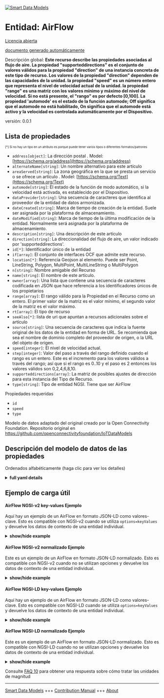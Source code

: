 <!-- 10-Header -->  
[![Smart Data Models](https://smartdatamodels.org/wp-content/uploads/2022/01/SmartDataModels_logo.png "Logo")](https://smartdatamodels.org)  
Entidad: AirFlow  
================<!-- /10-Header -->  
<!-- 15-License -->  
[Licencia abierta](https://github.com/smart-data-models//dataModel.OCF/blob/master/AirFlow/LICENSE.md)  
[documento generado automáticamente](https://docs.google.com/presentation/d/e/2PACX-1vTs-Ng5dIAwkg91oTTUdt8ua7woBXhPnwavZ0FxgR8BsAI_Ek3C5q97Nd94HS8KhP-r_quD4H0fgyt3/pub?start=false&loop=false&delayms=3000#slide=id.gb715ace035_0_60)  
<!-- /15-License -->  
<!-- 20-Description -->  
Descripción global: **Este recurso describe las propiedades asociadas al flujo de aire. La propiedad "supporteddirections" es el conjunto de valores válidos para la propiedad "direction" de una instancia concreta de este tipo de recurso. Los valores de la propiedad "direction" dependen de las capacidades de la unidad. la propiedad "speed" es un número entero que representa el nivel de velocidad actual de la unidad. la propiedad "range" es una matriz con los valores mínimo y máximo del nivel de velocidad. Si no está presente, el "rango" es por defecto [0,100]. La propiedad 'automode' es el estado de la función automode; Off significa que el automode no está habilitado, On significa que el automode está activo y la velocidad es controlada automáticamente por el Dispositivo.**  
versión: 0.0.1  
<!-- /20-Description -->  
<!-- 30-PropertiesList -->  

## Lista de propiedades  

<sup><sub>[*] Si no hay un tipo en un atributo es porque puede tener varios tipos o diferentes formatos/patrones</sub></sup>  
- `address[object]`: La dirección postal  . Model: [https://schema.org/address](https://schema.org/address)- `alternateName[string]`: Un nombre alternativo para este artículo  - `areaServed[string]`: La zona geográfica en la que se presta un servicio o se ofrece un artículo  . Model: [https://schema.org/Text](https://schema.org/Text)- `automode[string]`: El estado de la función de modo automático, si la velocidad está activada, es establecido por el Dispositivo.  - `dataProvider[string]`: Una secuencia de caracteres que identifica al proveedor de la entidad de datos armonizada.  - `dateCreated[string]`: Marca de tiempo de creación de la entidad. Suele ser asignada por la plataforma de almacenamiento.  - `dateModified[string]`: Marca de tiempo de la última modificación de la entidad. Normalmente será asignada por la plataforma de almacenamiento.  - `description[string]`: Una descripción de este artículo  - `direction[string]`: La direccionalidad del flujo de aire, un valor indicado por 'supporteddirections'.  - `id[*]`: Identificador único de la entidad  - `if[array]`: El conjunto de interfaces OCF que admite este recurso.  - `location[*]`: Referencia Geojson al elemento. Puede ser Point, LineString, Polygon, MultiPoint, MultiLineString o MultiPolygon  - `n[string]`: Nombre amigable del Recurso  - `name[string]`: El nombre de este artículo.  - `owner[array]`: Una lista que contiene una secuencia de caracteres codificada en JSON que hace referencia a los identificadores únicos de los propietarios  - `range[array]`: El rango válido para la Propiedad en el Recurso como un entero. El primer valor de la matriz es el valor mínimo, el segundo valor de la matriz es el valor máximo.  - `rt[array]`: El tipo de recurso  - `seeAlso[*]`: lista de uri que apuntan a recursos adicionales sobre el artículo  - `source[string]`: Una secuencia de caracteres que indica la fuente original de los datos de la entidad en forma de URL. Se recomienda que sea el nombre de dominio completo del proveedor de origen, o la URL del objeto de origen.  - `speed[integer]`: El nivel de velocidad actual.  - `step[integer]`: Valor del paso a través del rango definido cuando el rango es un entero.  Este es el incremento para los valores válidos a través del rango; así que si el rango es 0..10 y el paso es 2 entonces los valores válidos son 0,2,4,6,8,10.  - `supporteddirections[array]`: La matriz de posibles ajustes de dirección para esta instancia del Tipo de Recurso.  - `type[string]`: Tipo de entidad NGSI. Tiene que ser AirFlow  <!-- /30-PropertiesList -->  
<!-- 35-RequiredProperties -->  
Propiedades requeridas  
- `id`  - `speed`  - `type`  <!-- /35-RequiredProperties -->  
<!-- 40-RequiredProperties -->  
Modelo de datos adaptado del original creado por la Open Connectivity Foundation. Repositorio original en https://github.com/openconnectivityfoundation/IoTDataModels  
<!-- /40-RequiredProperties -->  
<!-- 50-DataModelHeader -->  
## Descripción del modelo de datos de las propiedades  
Ordenados alfabéticamente (haga clic para ver los detalles)  
<!-- /50-DataModelHeader -->  
<!-- 60-ModelYaml -->  
<details><summary><strong>full yaml details</strong></summary>    
```yaml  
AirFlow:    
  description: 'This Resource describes Properties associated with air flow.The Property ''supporteddirections'' is the set of valid values for the direction property for a particular instance of this Resource Type.The Property ''direction'' is the directionality of the air flow if applicable, if Property ''supporteddirections'' is also present it must be a value from that set. The values of Property ''direction'' are dependent on the capabilities of the unit.The Property ''speed'' is an integer representing the current speed level for the unit.The Property ''range'' is an array of the min,max values for the speed level. If not present the ''range'' defaults to [0,100]. Property ''automode'' is the status of the automode feature; Off means automode is not enabled, On means automode is active and the speed is automatically controlled by the Device.'    
  properties:    
    address:    
      description: 'The mailing address'    
      properties:    
        addressCountry:    
          description: 'Property. The country. For example, Spain. Model:''https://schema.org/addressCountry'''    
          type: string    
        addressLocality:    
          description: 'Property. The locality in which the street address is, and which is in the region. Model:''https://schema.org/addressLocality'''    
          type: string    
        addressRegion:    
          description: 'Property. The region in which the locality is, and which is in the country. Model:''https://schema.org/addressRegion'''    
          type: string    
        postOfficeBoxNumber:    
          description: 'Property. The post office box number for PO box addresses. For example, 03578. Model:''https://schema.org/postOfficeBoxNumber'''    
          type: string    
        postalCode:    
          description: 'Property. The postal code. For example, 24004. Model:''https://schema.org/https://schema.org/postalCode'''    
          type: string    
        streetAddress:    
          description: 'Property. The street address. Model:''https://schema.org/streetAddress'''    
          type: string    
      type: object    
      x-ngsi:    
        model: https://schema.org/address    
        type: Property    
    alternateName:    
      description: 'An alternative name for this item'    
      type: string    
      x-ngsi:    
        type: Property    
    areaServed:    
      description: 'The geographic area where a service or offered item is provided'    
      type: string    
      x-ngsi:    
        model: https://schema.org/Text    
        type: Property    
    automode:    
      description: 'The status of the automode feature, if on speed is set by the Device.'    
      enum:    
        - On    
        - Off    
      type: string    
      x-ngsi:    
        type: Property    
    dataProvider:    
      description: 'A sequence of characters identifying the provider of the harmonised data entity.'    
      type: string    
      x-ngsi:    
        type: Property    
    dateCreated:    
      description: 'Entity creation timestamp. This will usually be allocated by the storage platform.'    
      format: date-time    
      type: string    
      x-ngsi:    
        type: Property    
    dateModified:    
      description: 'Timestamp of the last modification of the entity. This will usually be allocated by the storage platform.'    
      format: date-time    
      type: string    
      x-ngsi:    
        type: Property    
    description:    
      description: 'A description of this item'    
      type: string    
      x-ngsi:    
        type: Property    
    direction:    
      description: 'The directionality of the air flow, a value indicated by ''supporteddirections''.'    
      type: string    
      x-ngsi:    
        type: Property    
    id:    
      anyOf: &airflow_-_properties_-_owner_-_items_-_anyof    
        - description: 'Property. Identifier format of any NGSI entity'    
          maxLength: 256    
          minLength: 1    
          pattern: ^[\w\-\.\{\}\$\+\*\[\]`|~^@!,:\\]+$    
          type: string    
        - description: 'Property. Identifier format of any NGSI entity'    
          format: uri    
          type: string    
      description: 'Unique identifier of the entity'    
      x-ngsi:    
        type: Property    
    if:    
      description: 'The OCF Interface set supported by this Resource.'    
      items:    
        enum:    
          - oic.if.a    
          - oic.if.baseline    
        type: string    
      minItems: 2    
      readOnly: true    
      type: array    
      uniqueItems: true    
      x-ngsi:    
        type: Property    
    location:    
      description: 'Geojson reference to the item. It can be Point, LineString, Polygon, MultiPoint, MultiLineString or MultiPolygon'    
      oneOf:    
        - description: 'Geoproperty. Geojson reference to the item. Point'    
          properties:    
            bbox:    
              items:    
                type: number    
              minItems: 4    
              type: array    
            coordinates:    
              items:    
                type: number    
              minItems: 2    
              type: array    
            type:    
              enum:    
                - Point    
              type: string    
          required:    
            - type    
            - coordinates    
          title: 'GeoJSON Point'    
          type: object    
        - description: 'Geoproperty. Geojson reference to the item. LineString'    
          properties:    
            bbox:    
              items:    
                type: number    
              minItems: 4    
              type: array    
            coordinates:    
              items:    
                items:    
                  type: number    
                minItems: 2    
                type: array    
              minItems: 2    
              type: array    
            type:    
              enum:    
                - LineString    
              type: string    
          required:    
            - type    
            - coordinates    
          title: 'GeoJSON LineString'    
          type: object    
        - description: 'Geoproperty. Geojson reference to the item. Polygon'    
          properties:    
            bbox:    
              items:    
                type: number    
              minItems: 4    
              type: array    
            coordinates:    
              items:    
                items:    
                  items:    
                    type: number    
                  minItems: 2    
                  type: array    
                minItems: 4    
                type: array    
              type: array    
            type:    
              enum:    
                - Polygon    
              type: string    
          required:    
            - type    
            - coordinates    
          title: 'GeoJSON Polygon'    
          type: object    
        - description: 'Geoproperty. Geojson reference to the item. MultiPoint'    
          properties:    
            bbox:    
              items:    
                type: number    
              minItems: 4    
              type: array    
            coordinates:    
              items:    
                items:    
                  type: number    
                minItems: 2    
                type: array    
              type: array    
            type:    
              enum:    
                - MultiPoint    
              type: string    
          required:    
            - type    
            - coordinates    
          title: 'GeoJSON MultiPoint'    
          type: object    
        - description: 'Geoproperty. Geojson reference to the item. MultiLineString'    
          properties:    
            bbox:    
              items:    
                type: number    
              minItems: 4    
              type: array    
            coordinates:    
              items:    
                items:    
                  items:    
                    type: number    
                  minItems: 2    
                  type: array    
                minItems: 2    
                type: array    
              type: array    
            type:    
              enum:    
                - MultiLineString    
              type: string    
          required:    
            - type    
            - coordinates    
          title: 'GeoJSON MultiLineString'    
          type: object    
        - description: 'Geoproperty. Geojson reference to the item. MultiLineString'    
          properties:    
            bbox:    
              items:    
                type: number    
              minItems: 4    
              type: array    
            coordinates:    
              items:    
                items:    
                  items:    
                    items:    
                      type: number    
                    minItems: 2    
                    type: array    
                  minItems: 4    
                  type: array    
                type: array    
              type: array    
            type:    
              enum:    
                - MultiPolygon    
              type: string    
          required:    
            - type    
            - coordinates    
          title: 'GeoJSON MultiPolygon'    
          type: object    
      x-ngsi:    
        type: Geoproperty    
    n:    
      description: 'Friendly name of the Resource'    
      maxLength: 64    
      readOnly: true    
      type: string    
      x-ngsi:    
        type: Property    
    name:    
      description: 'The name of this item.'    
      type: string    
      x-ngsi:    
        type: Property    
    owner:    
      description: 'A List containing a JSON encoded sequence of characters referencing the unique Ids of the owner(s)'    
      items:    
        anyOf: *airflow_-_properties_-_owner_-_items_-_anyof    
        description: 'Property. Unique identifier of the entity'    
      type: array    
      x-ngsi:    
        type: Property    
    range:    
      description: 'The valid range for the Property in the Resource as an integer. The first value in the array is the minimum value, the second value in the array is the maximum value.'    
      items:    
        type: integer    
      maxItems: 2    
      minItems: 2    
      readOnly: true    
      type: array    
      x-ngsi:    
        type: Property    
    rt:    
      description: 'The Resource Type'    
      items:    
        enum:    
          - oic.r.airflow    
        maxLength: 64    
        type: string    
      minItems: 1    
      readOnly: true    
      type: array    
      uniqueItems: true    
      x-ngsi:    
        type: Property    
    seeAlso:    
      description: 'list of uri pointing to additional resources about the item'    
      oneOf:    
        - items:    
            format: uri    
            type: string    
          minItems: 1    
          type: array    
        - format: uri    
          type: string    
      x-ngsi:    
        type: Property    
    source:    
      description: 'A sequence of characters giving the original source of the entity data as a URL. Recommended to be the fully qualified domain name of the source provider, or the URL to the source object.'    
      type: string    
      x-ngsi:    
        type: Property    
    speed:    
      description: 'The current speed level.'    
      type: integer    
      x-ngsi:    
        type: Property    
    step:    
      description: 'Step value across the defined range when the range is an integer.  This is the increment for valid values across the range; so if range is 0..10 and step is 2 then valid values are 0,2,4,6,8,10.'    
      readOnly: true    
      type: integer    
      x-ngsi:    
        type: Property    
    supporteddirections:    
      description: 'The array of possible direction settings for this instance of the Resource Type.'    
      items:    
        type: string    
      minItems: 1    
      readOnly: true    
      type: array    
      uniqueItems: true    
      x-ngsi:    
        type: Property    
    type:    
      description: 'NGSI entity type. It has to be AirFlow'    
      enum:    
        - AirFlow    
      type: string    
      x-ngsi:    
        type: Property    
  required:    
    - speed    
    - id    
    - type    
  type: object    
  x-derived-from: https://raw.githubusercontent.com/openconnectivityfoundation/IoTDataModels/master/AirFlowResURI.swagger.json    
  x-disclaimer: 'Redistribution and use in source and binary forms, with or without modification, are permitted  provided that the license conditions are met. Copyleft (c) 2021 Contributors to Smart Data Models Program'    
  x-license-url: https://github.com/smart-data-models/dataModel.OCF/blob/master/AirFlow/LICENSE.md    
  x-model-schema: https://smart-data-models.github.io/dataModel.OCF/AirFlow/schema.json    
  x-model-tags: OCF    
  x-version: 0.0.1    
```  
</details>    
<!-- /60-ModelYaml -->  
<!-- 70-MiddleNotes -->  
<!-- /70-MiddleNotes -->  
<!-- 80-Examples -->  
## Ejemplo de carga útil  
#### AirFlow NGSI-v2 key-values Ejemplo  
Aquí hay un ejemplo de un AirFlow en formato JSON-LD como valores-clave. Esto es compatible con NGSI-v2 cuando se utiliza `options=keyValues` y devuelve los datos de contexto de una entidad individual.  
<details><summary><strong>show/hide example</strong></summary>    
```json  
{  
  "id": "urn:ngsi-ld:AirFlow:id:XSWU:58062726",  
  "dateCreated": "2010-02-14T21:51:25Z",  
  "dateModified": "2010-03-18T13:03:00Z",  
  "source": "Hospital be move baby reality. Education affect risk off. Per building film soon get whatever.",  
  "name": "Power fill agency stay water body know. Physical option foreign common imagine relationship eight. Over coach next product bank situation daughter.",  
  "alternateName": "Senior consumer home peace. Against benefit treat heavy. Study avoid matter civil adult wind him.",  
  "description": "Cultural receive against particular with summer stay. Second commercial from another movie record rise.",  
  "dataProvider": "Win message smile dinner talk citizen. Professor spend see heart.",  
  "owner": [  
    "urn:ngsi-ld:AirFlow:items:HQBW:07594514",  
    "urn:ngsi-ld:AirFlow:items:XTIH:34920922"  
  ],  
  "seeAlso": [  
    "urn:ngsi-ld:AirFlow:items:AAHX:93448219",  
    "urn:ngsi-ld:AirFlow:items:ZBBK:34409235"  
  ],  
  "location": {  
    "type": "Point",  
    "coordinates": [  
      -58.0369645,  
      22.817704  
    ]  
  },  
  "address": {  
    "streetAddress": "Eye reason order father always. Wait oil beat benefit front technology finish.",  
    "addressLocality": "Space while so she. Tend blue determine level toward much keep.",  
    "addressRegion": "Although bring Democrat purpose threat nation wind. Hotel develop remain else point. Bill coach guy grow political family.",  
    "addressCountry": "Should list dark by firm already third agency. Page although what expect before expect. Affect enter hot I mission sort.",  
    "postalCode": "Public reach consumer picture catch plan.",  
    "postOfficeBoxNumber": "Lawyer leg agent follow finally."  
  },  
  "areaServed": "Seat great coach health yourself former simply. Impact under professional short scientist. Land season business inside reach.",  
  "rt": [  
    "oic.r.airflow",  
    "oic.r.airflow"  
  ],  
  "speed": {  
    "type": "Property",  
    "value": 864  
  },  
  "direction": "American whole magazine truth stop whose. On traditional measure example sense peace. Would mouth relate own chair.",  
  "automode": "On",  
  "supporteddirections": [  
    "Line beyond its particularly tree whom. Kind miss artist truth trouble behavior style.",  
    "Partner stock four. Region as true develop sound central. Language ball floor meet usually board necessary. Natural sport music white."  
  ],  
  "n": "Onto knowledge other his offer face country. Almost wonder employee attorney. Theory type successful together. Raise study modern miss dog Democrat quickly.",  
  "range": [  
    864,  
    864  
  ],  
  "step": {  
    "type": "Property",  
    "value": 864  
  },  
  "if": [  
    "oic.if.a",  
    "oic.if.baseline"  
  ],  
  "type": "AirFlow"  
}  
```  
</details>  
#### AirFlow NGSI-v2 normalizado Ejemplo  
Este es un ejemplo de un AirFlow en formato JSON-LD normalizado. Esto es compatible con NGSI-v2 cuando no se utilizan opciones y devuelve los datos de contexto de una entidad individual.  
<details><summary><strong>show/hide example</strong></summary>    
```json  
{  
  "id": {  
    "type": "string",  
    "value": "urn:ngsi-ld:AirFlow:id:XSWU:58062726"  
  },  
  "dateCreated": {  
    "format": "date-time",  
    "type": "string",  
    "value": "2010-02-14T21:51:25Z"  
  },  
  "dateModified": {  
    "format": "date-time",  
    "type": "string",  
    "value": "2010-03-18T13:03:00Z"  
  },  
  "source": {  
    "type": "string",  
    "value": "Hospital be move baby reality. Education affect risk off. Per building film soon get whatever."  
  },  
  "name": {  
    "type": "string",  
    "value": "Power fill agency stay water body know. Physical option foreign common imagine relationship eight. Over coach next product bank situation daughter."  
  },  
  "alternateName": {  
    "type": "string",  
    "value": "Senior consumer home peace. Against benefit treat heavy. Study avoid matter civil adult wind him."  
  },  
  "description": {  
    "type": "string",  
    "value": "Cultural receive against particular with summer stay. Second commercial from another movie record rise."  
  },  
  "dataProvider": {  
    "type": "string",  
    "value": "Win message smile dinner talk citizen. Professor spend see heart."  
  },  
  "owner": {  
    "type": "array",  
    "value": [  
      "urn:ngsi-ld:AirFlow:items:HQBW:07594514",  
      "urn:ngsi-ld:AirFlow:items:XTIH:34920922"  
    ]  
  },  
  "seeAlso": {  
    "type": "array",  
    "value": [  
      "urn:ngsi-ld:AirFlow:items:AAHX:93448219",  
      "urn:ngsi-ld:AirFlow:items:ZBBK:34409235"  
    ]  
  },  
  "location": {  
    "type": "object",  
    "value": {  
      "type": "Point",  
      "coordinates": [  
        -58.0369645,  
        22.817704  
      ]  
    }  
  },  
  "address": {  
    "type": "object",  
    "value": {  
      "streetAddress": "Eye reason order father always. Wait oil beat benefit front technology finish.",  
      "addressLocality": "Space while so she. Tend blue determine level toward much keep.",  
      "addressRegion": "Although bring Democrat purpose threat nation wind. Hotel develop remain else point. Bill coach guy grow political family.",  
      "addressCountry": "Should list dark by firm already third agency. Page although what expect before expect. Affect enter hot I mission sort.",  
      "postalCode": "Public reach consumer picture catch plan.",  
      "postOfficeBoxNumber": "Lawyer leg agent follow finally."  
    }  
  },  
  "areaServed": {  
    "type": "string",  
    "value": "Seat great coach health yourself former simply. Impact under professional short scientist. Land season business inside reach."  
  },  
  "rt": {  
    "type": "array",  
    "value": [  
      "oic.r.airflow",  
      "oic.r.airflow"  
    ]  
  },  
  "speed": {  
    "type": "object",  
    "value": {  
      "type": "Property",  
      "value": 864  
    }  
  },  
  "direction": {  
    "type": "string",  
    "value": "American whole magazine truth stop whose. On traditional measure example sense peace. Would mouth relate own chair."  
  },  
  "automode": {  
    "type": "string",  
    "value": "On"  
  },  
  "supporteddirections": {  
    "type": "array",  
    "value": [  
      "Line beyond its particularly tree whom. Kind miss artist truth trouble behavior style.",  
      "Partner stock four. Region as true develop sound central. Language ball floor meet usually board necessary. Natural sport music white."  
    ]  
  },  
  "n": {  
    "type": "string",  
    "value": "Onto knowledge other his offer face country. Almost wonder employee attorney. Theory type successful together. Raise study modern miss dog Democrat quickly."  
  },  
  "range": {  
    "type": "array",  
    "value": [  
      864,  
      864  
    ]  
  },  
  "step": {  
    "type": "object",  
    "value": {  
      "type": "Property",  
      "value": 864  
    }  
  },  
  "if": {  
    "type": "array",  
    "value": [  
      "oic.if.a",  
      "oic.if.baseline"  
    ]  
  },  
  "type": {  
    "type": "string",  
    "value": "AirFlow"  
  }  
}  
```  
</details>  
#### AirFlow NGSI-LD key-values Ejemplo  
Aquí hay un ejemplo de un AirFlow en formato JSON-LD como valores-clave. Esto es compatible con NGSI-LD cuando se utiliza `options=keyValues` y devuelve los datos de contexto de una entidad individual.  
<details><summary><strong>show/hide example</strong></summary>    
```json  
{  
    "id": "urn:ngsi-ld:AirFlow:id:XSWU:58062726",  
    "dateCreated": "2010-02-14T21:51:25Z",  
    "dateModified": "2010-03-18T13:03:00Z",  
    "source": "Hospital be move baby reality. Education affect risk off. Per building film soon get whatever.",  
    "name": "Power fill agency stay water body know. Physical option foreign common imagine relationship eight. Over coach next product bank situation daughter.",  
    "alternateName": "Senior consumer home peace. Against benefit treat heavy. Study avoid matter civil adult wind him.",  
    "description": "Cultural receive against particular with summer stay. Second commercial from another movie record rise.",  
    "dataProvider": "Win message smile dinner talk citizen. Professor spend see heart.",  
    "owner": [  
        "urn:ngsi-ld:AirFlow:items:HQBW:07594514",  
        "urn:ngsi-ld:AirFlow:items:XTIH:34920922"  
    ],  
    "seeAlso": [  
        "urn:ngsi-ld:AirFlow:items:AAHX:93448219",  
        "urn:ngsi-ld:AirFlow:items:ZBBK:34409235"  
    ],  
    "location": {  
        "type": "Point",  
        "coordinates": [  
            -58.0369645,  
            22.817704  
        ]  
    },  
    "address": {  
        "streetAddress": "Eye reason order father always. Wait oil beat benefit front technology finish.",  
        "addressLocality": "Space while so she. Tend blue determine level toward much keep.",  
        "addressRegion": "Although bring Democrat purpose threat nation wind. Hotel develop remain else point. Bill coach guy grow political family.",  
        "addressCountry": "Should list dark by firm already third agency. Page although what expect before expect. Affect enter hot I mission sort.",  
        "postalCode": "Public reach consumer picture catch plan.",  
        "postOfficeBoxNumber": "Lawyer leg agent follow finally."  
    },  
    "areaServed": "Seat great coach health yourself former simply. Impact under professional short scientist. Land season business inside reach.",  
    "rt": [  
        "oic.r.airflow",  
        "oic.r.airflow"  
    ],  
    "speed": {  
        "type": "Property",  
        "value": 864  
    },  
    "direction": "American whole magazine truth stop whose. On traditional measure example sense peace. Would mouth relate own chair.",  
    "automode": "On",  
    "supporteddirections": [  
        "Line beyond its particularly tree whom. Kind miss artist truth trouble behavior style.",  
        "Partner stock four. Region as true develop sound central. Language ball floor meet usually board necessary. Natural sport music white."  
    ],  
    "n": "Onto knowledge other his offer face country. Almost wonder employee attorney. Theory type successful together. Raise study modern miss dog Democrat quickly.",  
    "range": [  
        864,  
        864  
    ],  
    "step": {  
        "type": "Property",  
        "value": 864  
    },  
    "if": [  
        "oic.if.a",  
        "oic.if.baseline"  
    ],  
    "type": "AirFlow",  
    "@context": [  
        "https://smartdatamodels.org/context.jsonld",  
        "https://raw.githubusercontent.com/smart-data-models/dataModel.OCF/master/context.jsonld"  
    ]  
}  
```  
</details>  
#### AirFlow NGSI-LD normalizado Ejemplo  
Este es un ejemplo de un AirFlow en formato JSON-LD normalizado. Esto es compatible con NGSI-LD cuando no se utilizan opciones y devuelve los datos de contexto de una entidad individual.  
<details><summary><strong>show/hide example</strong></summary>    
```json  
{  
    "id": "urn:ngsi-ld:AirFlow:id:CTQH:10088755",  
    "dateCreated": {  
        "type": "Property",  
        "value": {  
            "@type": "DateTime",  
            "@value": "1971-04-04T11:51:02Z"  
        }  
    },  
    "dateModified": {  
        "type": "Property",  
        "value": {  
            "@type": "DateTime",  
            "@value": "1972-10-11T04:22:40Z"  
        }  
    },  
    "source": {  
        "type": "Property",  
        "value": "Above add institution message use. Player owner together ago."  
    },  
    "name": {  
        "type": "Property",  
        "value": "Could read computer minute. Trip no last thought push."  
    },  
    "alternateName": {  
        "type": "Property",  
        "value": "Most oil his tonight. Five perform any media."  
    },  
    "description": {  
        "type": "Property",  
        "value": "History trade per summer. Material spring base attack note forget. Win not itself character thought according property."  
    },  
    "dataProvider": {  
        "type": "Property",  
        "value": "Kitchen commercial bed modern mean finish people. Rate base cultural bar time."  
    },  
    "owner": {  
        "type": "Property",  
        "value": [  
            "urn:ngsi-ld:AirFlow:items:THBX:12648291",  
            "urn:ngsi-ld:AirFlow:items:WYAI:06881272"  
        ]  
    },  
    "seeAlso": {  
        "type": "Property",  
        "value": [  
            "urn:ngsi-ld:AirFlow:items:FOOH:86766119"  
        ]  
    },  
    "location": {  
        "type": "Property",  
        "value": {  
            "type": "Point",  
            "coordinates": [  
                11.690259,  
                -163.367986  
            ]  
        }  
    },  
    "address": {  
        "type": "Property",  
        "value": {  
            "streetAddress": "Quickly leg little certain his. Financial music run miss out. Attack again same production leg fund. Task consider nature author.",  
            "addressLocality": "Single particularly some economy choice. Will tree success call window direction though be. Deep serious play establish.",  
            "addressRegion": "Moment strategy sing party up. There travel sit science government. Military democratic hard case probably kitchen. Suffer kid order year since affect.",  
            "addressCountry": "Toward product indeed voice character. Low drug view memory.",  
            "postalCode": "West figure produce. Nature month husband.",  
            "postOfficeBoxNumber": "Early true turn. Son wonder politics young health. Suggest design message standard save style school agree."  
        }  
    },  
    "areaServed": {  
        "type": "Property",  
        "value": "Art guess ok front become lay per. Attorney step company."  
    },  
    "rt": {  
        "type": "Property",  
        "value": [  
            "oic.r.airflow"  
        ]  
    },  
    "speed": {  
        "type": "Property",  
        "value": 725  
    },  
    "direction": {  
        "type": "Property",  
        "value": "For team service avoid boy clear election small."  
    },  
    "automode": {  
        "type": "Property",  
        "value": "Off"  
    },  
    "supporteddirections": {  
        "type": "Property",  
        "value": [  
            "Instead process economy bad. Television chance name sort claim current. Attention adult onto dog American sport."  
        ]  
    },  
    "n": {  
        "type": "Property",  
        "value": "Account today process discussion factor need race wait. System produce professor choose trouble join. Focus edge picture."  
    },  
    "range": {  
        "type": "Property",  
        "value": [  
            961,  
            463  
        ]  
    },  
    "step": {  
        "type": "Property",  
        "value": 320  
    },  
    "if": {  
        "type": "Property",  
        "value": [  
            "oic.if.baseline",  
            "oic.if.baseline"  
        ]  
    },  
    "type": "AirFlow",  
    "@context": [  
        "https://smartdatamodels.org/context.jsonld",  
        "https://raw.githubusercontent.com/smart-data-models/dataModel.OCF/master/context.jsonld"  
    ]  
}  
```  
</details><!-- /80-Examples -->  
<!-- 90-FooterNotes -->  
<!-- /90-FooterNotes -->  
<!-- 95-Units -->  
Consulte [FAQ 10](https://smartdatamodels.org/index.php/faqs/) para obtener una respuesta sobre cómo tratar las unidades de magnitud  
<!-- /95-Units -->  
<!-- 97-LastFooter -->  
---  
[Smart Data Models](https://smartdatamodels.org) +++ [Contribution Manual](https://bit.ly/contribution_manual) +++ [About](https://bit.ly/Introduction_SDM)<!-- /97-LastFooter -->  
